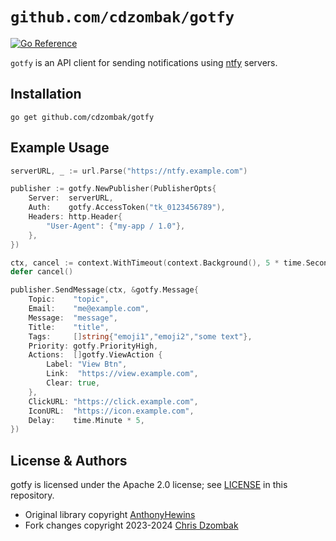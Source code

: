 # `github.com/cdzombak/gotfy`

[![Go Reference](https://pkg.go.dev/badge/github.com/cdzombak/gotfy.svg)](https://pkg.go.dev/github.com/cdzombak/gotfy)

`gotfy` is an API client for sending notifications using [ntfy](https://ntfy.sh) servers.

## Installation

```shell
go get github.com/cdzombak/gotfy
```

## Example Usage

```go
serverURL, _ := url.Parse("https://ntfy.example.com")

publisher := gotfy.NewPublisher(PublisherOpts{
    Server:  serverURL,
    Auth:    gotfy.AccessToken("tk_0123456789"),
	Headers: http.Header{
		"User-Agent": {"my-app / 1.0"},
    },
})

ctx, cancel := context.WithTimeout(context.Background(), 5 * time.Second)
defer cancel()

publisher.SendMessage(ctx, &gotfy.Message{
    Topic:    "topic",
    Email:    "me@example.com",
    Message:  "message",
    Title:    "title",
    Tags:     []string{"emoji1","emoji2","some text"},
    Priority: gotfy.PriorityHigh,
    Actions:  []gotfy.ViewAction {
	    Label: "View Btn",
	    Link:  "https://view.example.com",
	    Clear: true,
    },
    ClickURL: "https://click.example.com",
    IconURL:  "https://icon.example.com",
    Delay:    time.Minute * 5,
})
```

## License & Authors

gotfy is licensed under the Apache 2.0 license; see [LICENSE](LICENSE) in this repository.

- Original library copyright [AnthonyHewins](https://github.com/AnthonyHewins)
- Fork changes copyright 2023-2024 [Chris Dzombak](https://www.dzombak.com)
